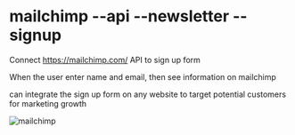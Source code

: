 # mailchimp --api --newsletter --signup

Connect https://mailchimp.com/ API to sign up form

When the user enter name and email, then see information on mailchimp

can integrate the sign up form on any website to target potential customers for marketing growth

![mailchimp](https://user-images.githubusercontent.com/56530966/85910736-ea03e280-b7dd-11ea-9060-3a99d2ef46dd.jpg)
